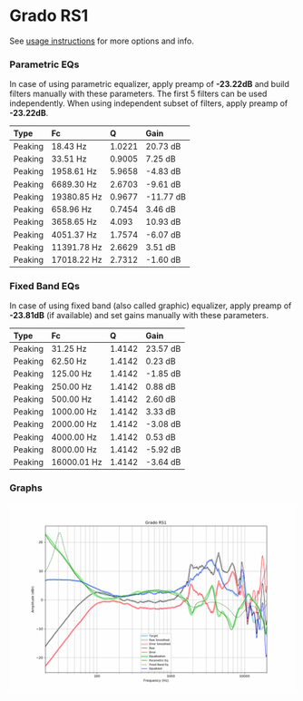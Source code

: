 # Grado RS1
See [usage instructions](https://github.com/jaakkopasanen/AutoEq#usage) for more options and info.

### Parametric EQs
In case of using parametric equalizer, apply preamp of **-23.22dB** and build filters manually
with these parameters. The first 5 filters can be used independently.
When using independent subset of filters, apply preamp of **-23.22dB**.

| Type    | Fc          |      Q | Gain      |
|:--------|:------------|:-------|:----------|
| Peaking | 18.43 Hz    | 1.0221 | 20.73 dB  |
| Peaking | 33.51 Hz    | 0.9005 | 7.25 dB   |
| Peaking | 1958.61 Hz  | 5.9658 | -4.83 dB  |
| Peaking | 6689.30 Hz  | 2.6703 | -9.61 dB  |
| Peaking | 19380.85 Hz | 0.9677 | -11.77 dB |
| Peaking | 658.96 Hz   | 0.7454 | 3.46 dB   |
| Peaking | 3658.65 Hz  | 4.093  | 10.93 dB  |
| Peaking | 4051.37 Hz  | 1.7574 | -6.07 dB  |
| Peaking | 11391.78 Hz | 2.6629 | 3.51 dB   |
| Peaking | 17018.22 Hz | 2.7312 | -1.60 dB  |

### Fixed Band EQs
In case of using fixed band (also called graphic) equalizer, apply preamp of **-23.81dB**
(if available) and set gains manually with these parameters.

| Type    | Fc          |      Q | Gain     |
|:--------|:------------|:-------|:---------|
| Peaking | 31.25 Hz    | 1.4142 | 23.57 dB |
| Peaking | 62.50 Hz    | 1.4142 | 0.23 dB  |
| Peaking | 125.00 Hz   | 1.4142 | -1.85 dB |
| Peaking | 250.00 Hz   | 1.4142 | 0.88 dB  |
| Peaking | 500.00 Hz   | 1.4142 | 2.60 dB  |
| Peaking | 1000.00 Hz  | 1.4142 | 3.33 dB  |
| Peaking | 2000.00 Hz  | 1.4142 | -3.08 dB |
| Peaking | 4000.00 Hz  | 1.4142 | 0.53 dB  |
| Peaking | 8000.00 Hz  | 1.4142 | -5.92 dB |
| Peaking | 16000.01 Hz | 1.4142 | -3.64 dB |

### Graphs
![](./Grado%20RS1.png)